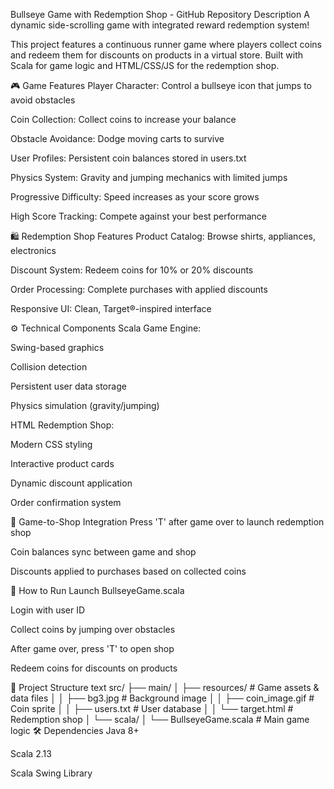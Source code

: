 Bullseye Game with Redemption Shop - GitHub Repository Description
A dynamic side-scrolling game with integrated reward redemption system!

This project features a continuous runner game where players collect coins and redeem them for discounts on products in a virtual store. Built with Scala for game logic and HTML/CSS/JS for the redemption shop.

🎮 Game Features
Player Character: Control a bullseye icon that jumps to avoid obstacles

Coin Collection: Collect coins to increase your balance

Obstacle Avoidance: Dodge moving carts to survive

User Profiles: Persistent coin balances stored in users.txt

Physics System: Gravity and jumping mechanics with limited jumps

Progressive Difficulty: Speed increases as your score grows

High Score Tracking: Compete against your best performance

🛍️ Redemption Shop Features
Product Catalog: Browse shirts, appliances, electronics

Discount System: Redeem coins for 10% or 20% discounts

Order Processing: Complete purchases with applied discounts

Responsive UI: Clean, Target®-inspired interface

⚙️ Technical Components
Scala Game Engine:

Swing-based graphics

Collision detection

Persistent user data storage

Physics simulation (gravity/jumping)

HTML Redemption Shop:

Modern CSS styling

Interactive product cards

Dynamic discount application

Order confirmation system

🔄 Game-to-Shop Integration
Press 'T' after game over to launch redemption shop

Coin balances sync between game and shop

Discounts applied to purchases based on collected coins

🚀 How to Run
Launch BullseyeGame.scala

Login with user ID

Collect coins by jumping over obstacles

After game over, press 'T' to open shop

Redeem coins for discounts on products

📁 Project Structure
text
src/
├── main/
│   ├── resources/          # Game assets & data files
│   │   ├── bg3.jpg         # Background image
│   │   ├── coin_image.gif  # Coin sprite
│   │   ├── users.txt       # User database
│   │   └── target.html     # Redemption shop
│   └── scala/
│       └── BullseyeGame.scala # Main game logic
🛠️ Dependencies
Java 8+

Scala 2.13

Scala Swing Library
